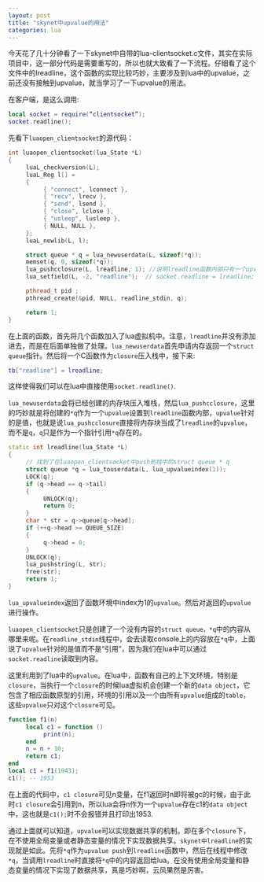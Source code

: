 ```yaml
---
layout: post
title: "skynet中upvalue的用法"
categories: lua
---
```


今天花了几十分钟看了一下skynet中自带的lua-clientsocket.c文件，其实在实际项目中，这一部分代码是需要重写的，所以也就大致看了一下流程。仔细看了这个文件中的lreadline，这个函数的实现比较巧妙，主要涉及到lua中的upvalue，之前还没有接触到upvalue，就当学习了一下upvalue的用法。

在客户端，是这么调用:  

``` lua
local socket = require(“clientsocket”);
socket.readline();
```

先看下```luaopen_clientsocket```的源代码：  

``` c++
int luaopen_clientsocket(lua_State *L) 
{
     luaL_checkversion(L);
     luaL_Reg l[] = 
     {
          { "connect", lconnect },
          { "recv", lrecv },
          { "send", lsend },
          { "close", lclose },
          { "usleep", lusleep },
          { NULL, NULL },
     };
     luaL_newlib(L, l);

     struct queue * q = lua_newuserdata(L, sizeof(*q));
     memset(q, 0, sizeof(*q));
     lua_pushcclosure(L, lreadline, 1); //说明lreadline函数内部只有一个upvalue值
     lua_setfield(L, -2, "readline");  // socket.readline = lreadline;

     pthread_t pid ;
     pthread_create(&pid, NULL, readline_stdin, q);

     return 1;
}
```

在上面的函数，首先将几个函数加入了lua虚拟机中。注意，```lreadline```并没有添加进去，而是在后面单独做了处理。```lua_newuserdata```首先申请内存返回一个```struct queue```指针。然后将一个C函数作为```closure```压入栈中，接下来:  

``` lua
tb["readline"] = lreadline;
```

这样使得我们可以在lua中直接使用```socket.readline()```.

```lua_newuserdata```会将已经创建的内存块压入堆栈，然后```lua_pushcclosure```，这里的巧妙就是将创建的```*q```作为一个```upvalue```设置到```lreadline```函数内部，```upvalue```针对的是值，也就是说```lua_pushcclosure```直接将内存块当成了```lreadline```的```upvalue```，而不是```q```，```q```只是作为一个指针引用```*q```存在的。

``` c++
static int lreadline(lua_State *L) 
{
     // 找到了在luaopen_clientsocket中push到栈中的struct queue * q
     struct queue *q = lua_touserdata(L, lua_upvalueindex(1));
     LOCK(q);
     if (q->head == q->tail) 
	 {
          UNLOCK(q);
          return 0;
     }
     char * str = q->queue[q->head];
     if (++q->head >= QUEUE_SIZE) 
	 {
          q->head = 0;
     }
     UNLOCK(q);
     lua_pushstring(L, str);
     free(str);
     return 1;
}
```

```lua_upvalueindex```返回了函数环境中index为1的```upvalue```。然后对返回的```upvalue```进行操作。

```luaopen_clientsocket```只是创建了一个没有内容的```struct queue，*q```中的内容从哪里来呢。在```readline_stdin```线程中，会去读取console上的内容放在```*q```中，上面说了```upvalue```针对的是值而不是“引用”，因为我们在lua中可以通过```socket.readline```读取到内容。

这里利用到了lua中的```upvalue```。在lua中，函数有自己的上下文环境，特别是```closure```，当执行一个```closure```的时候lua虚拟机会创建一个新的```data object```，它包含了相应函数原型的引用，环境的引用以及一个由所有```upvalue```组成的```table```，这些```upvalue```只对这个```closure```可见。

``` lua
function f1(n)
     local c1 = function ()
          print(n);
     end
     n = n + 10;
     return c1;
end
local c1 = f1(1943);
c1(); -- 1953
```

在上面的代码中，```c1 closure```可见n变量，在f1返回时n即将被gc的时候，由于此时```c1 closure```会引用到n，所以lua会将n作为一个```upvalue```存在c1的```data object```中，这也就是```c1();```时不会报错并且打印出1953.

通过上面就可以知道，```upvalue```可以实现数据共享的机制。即在多个```closure```下，在不使用全局变量或者静态变量的情况下实现数据共享。```skynet中lreadline```的实现就是如此。先将```*q```作为```upvalue push```到```lreadline```函数中，然后在线程中修改```*q```，当调用```lreadline```时直接将```*q```中的内容返回给lua。在没有使用全局变量和静态变量的情况下实现了数据共享，真是巧妙啊，云风果然是厉害。
